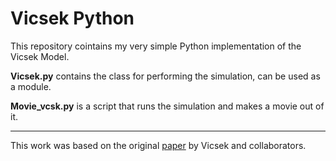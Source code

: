 # Vicsek Python
This repository cointains my very simple Python implementation of the Vicsek Model.

**Vicsek.py** contains the class for performing the simulation, can be used as a module.

**Movie_vcsk.py** is a script that runs the simulation and makes a movie out of it.
 
---
 
This work was based on the original [paper](https://journals.aps.org/prl/abstract/10.1103/PhysRevLett.75.1226) by Vicsek and collaborators.

